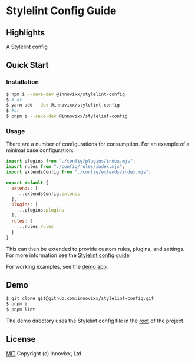 # Stylelint Config Guide

## Highlights

A Stylelint config 

## Quick Start

### Installation

```bash
$ npm i --save-dev @innovixx/stylelint-config
$ # or
$ yarn add --dev @innovixx/stylelint-config
$ #or
$ pnpm i --save-dev @innovixx/stylelint-config
```

### Usage

There are a number of configurations for consumption. For an example of a minimal base configuration:

```javascript
import plugins from "./config/plugins/index.mjs";
import rules from "./config/rules/index.mjs";
import extendsConfig from "./config/extends/index.mjs";

export default {
  extends: [
    ...extendsConfig.extends
  ],
  plugins: [
    ...plugins.plugins
  ],
  rules: {
    ...rules.rules
  }
}
```
This can then be extended to provide custom rules, plugins, and settings. For more information see the [Stylelint config guide](https://stylelint.io/user-guide/configure)

For working examples, see the [demo app](./demo).

## Demo

```bash
$ git clone git@github.com:innovixx/stylelint-config.git
$ pnpm i
$ pnpm lint
```

The demo directory uses the Stylelint config file in the [root](https://github.com/innovixx/stylelint-config/blob/master/stylelint.config.mjs) of the project.

## License

[MIT](https://github.com/innovixx/stylelint-config/blob/master/LICENSE) Copyright (c) Innovixx, Ltd